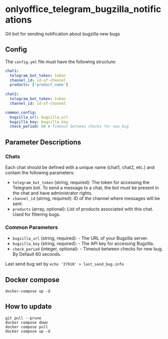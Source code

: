 # onlyoffice_telegram_bugzilla_notifications

Git bot for sending notification about bugzilla new bugs

## Config

The `config.yml` file must have the following structure:

```yaml
chat1:
  telegram_bot_token: token
  channel_id: id-of-channel
  products: ['product_name']
  
chat2:
  telegram_bot_token: token
  channel_id: id-of-channel

common_config:
  bugzilla_url: bugzilla_url
  bugzilla_key: bugzilla_key
  check_period: 60 # Timeout between checks for new bug
```

## Parameter Descriptions

### Chats

Each chat should be defined with a unique name (chat1, chat2, etc.)
and contain the following parameters:

- `telegram_bot_token` (string, required): The token for accessing the Telegram bot.
To send a message to a chat, the bot must be present in the chat and have administrator rights.
- `channel_id` (string, required): ID of the channel where messages will be sent.
- `products` (array, optional): List of products associated with this chat.
Used for filtering bugs.

### Common Parameters

- `bugzilla_url` (string, required): - The URL of your Bugzilla server.
- `bugzilla_key` (string, required): - The API key for accessing Bugzilla.
- `check_period` (integer, optional): - Timeout between checks for new bug.
By Default 60 seconds.

Last send bug set by
`echo '37910' > last_send_bug.info`

## Docker compose

```shell script
docker-compose up -d
```

## How to update

```shell script
git pull --prune
docker compose down
docker compose pull
docker compose up -d
```
